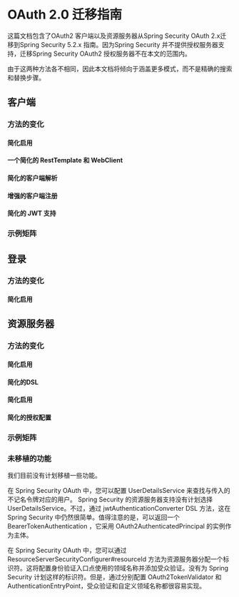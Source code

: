 # OAuth 2.0 迁移指南

这篇文档包含了OAuth2 客户端以及资源服务器从Spring Security  OAuth 2.x迁移到Spring Security 5.2.x 指南。因为Spring Security 并不提供授权服务器支持，迁移Spring Security OAuth2 授权服务器不在本文的范围内。

由于这两种方法各不相同，因此本文档将倾向于涵盖更多模式，而不是精确的搜索和替换步骤。

## 客户端

### 方法的变化

#### 简化启用

#### 一个简化的 RestTemplate 和 WebClient

#### 简化的客户端解析

#### 增强的客户端注册

#### 简化的 JWT 支持

### 示例矩阵

## 登录

### 方法的变化

#### 简化启用

## 资源服务器

### 方法的变化

#### 简化启用

#### 简化的DSL

#### 简化启用

#### 简化的授权配置

### 示例矩阵

### 未移植的功能

我们目前没有计划移植一些功能。

在 Spring Security OAuth 中，您可以配置 UserDetailsService 来查找与传入的不记名令牌对应的用户。 Spring Security 的资源服务器支持没有计划选择 UserDetailsService。不过，通过 jwtAuthenticationConverter DSL 方法，这在 Spring Security 中仍然很简单。值得注意的是，可以返回一个 BearerTokenAuthentication ，它采用 OAuth2AuthenticatedPrincipal 的实例作为主体。

在 Spring Security OAuth 中，您可以通过 ResourceServerSecurityConfigurer#resourceId 方法为资源服务器分配一个标识符。这将配置身份验证入口点使用的领域名称并添加受众验证。没有为 Spring Security 计划这样的标识符。但是，通过分别配置 OAuth2TokenValidator 和 AuthenticationEntryPoint，受众验证和自定义领域名称都很容易实现。











